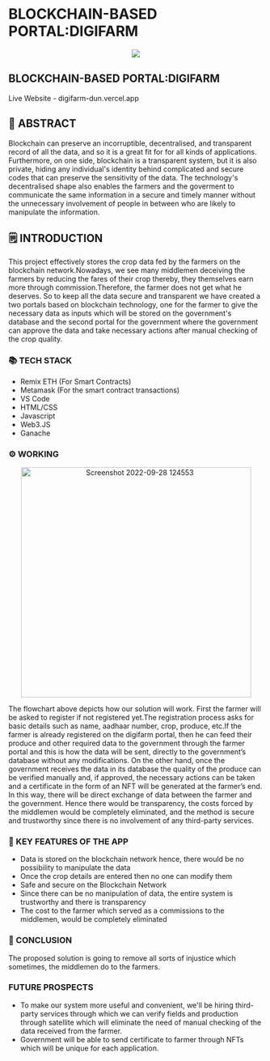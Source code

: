 # BLOCKCHAIN-BASED PORTAL:DIGIFARM
<p align="center">
  <img src="https://user-images.githubusercontent.com/99785671/192709635-927516d5-6588-4e88-bdfd-3de05c699fa9.png" />
</p>

## BLOCKCHAIN-BASED PORTAL:DIGIFARM
Live Website - digifarm-dun.vercel.app

## 📄 ABSTRACT
Blockchain can preserve an incorruptible, decentralised, and transparent record of all the data, and so it is a great fit for for all kinds of applications. Furthermore, on one side, blockchain is a transparent system, but it is also private, hiding any individual's identity behind complicated and secure codes that can preserve the sensitivity of the data. The technology's decentralised shape also enables the farmers and the goverment to communicate the same information in a secure and timely manner without the unnecessary involvement of people in between who are likely to manipulate the information.

## 🗒️ INTRODUCTION
This project effectively stores the crop data fed by the farmers on the blockchain network.Nowadays, we see many middlemen deceiving the farmers by reducing the fares of their crop thereby, they themselves earn more through commission.Therefore, the farmer does not get what he deserves. So to keep all the data secure and transparent we have created a two portals based on blockchain technology, one for the farmer to give the necessary data as inputs which will be stored on the government's database and the second portal for the government where the government can approve the data and take necessary actions after manual checking of the crop quality.

### 📚 TECH STACK
- Remix ETH (For Smart Contracts)
- Metamask (For the smart contract transactions)
- VS Code 
- HTML/CSS
- Javascript
- Web3.JS
- Ganache 

### ⚙ WORKING
<p align="center">  
<img width="455" alt="Screenshot 2022-09-28 124553" src="https://user-images.githubusercontent.com/99785671/192718152-693da1d7-af2a-44a1-83d6-e5ebd4b1c074.png">
</p>
The flowchart above depicts how our solution will work. First the farmer will be asked to register if not registered yet.The registration process asks for basic details such as name, aadhaar number, crop, produce, etc.If the farmer is already registered on the digifarm portal, then he can feed their produce and other required data to the government through the farmer portal and this is how the data will be sent, directly to the government’s database without any modifications. On the other hand, once the government receives the data in its database the quality of the produce can be verified manually and, if approved, the necessary actions can be taken and a certificate in the form of an NFT will be generated at the farmer’s end.
In this way, there will be direct exchange of data between the farmer and the government. Hence there would be transparency, the costs forced by the middlemen would be completely eliminated, and the method is secure and trustworthy since there is no involvement of any third-party services.

### 🔑 KEY FEATURES OF THE APP
- Data is stored on the blockchain network hence, there would be no possibility to manipulate the data
- Once the crop details are entered then no one can modify them
- Safe and secure on the Blockchain Network
- Since there can be no manipulation of data, the entire system is trustworthy and there is transparency
- The cost to the farmer which served as a commissions to the middlemen, would be completely eliminated

### 🌈 CONCLUSION
The proposed solution is going to remove all sorts of injustice which sometimes, the middlemen do to the farmers.

### FUTURE PROSPECTS
- To make our system more useful and convenient, we'll be hiring third-party services through which we can verify fields and production through satellite which will eliminate the need of manual checking of the data received from the farmer.
- Government will be able to send certificate to farmer through NFTs which will be unique for each application.

